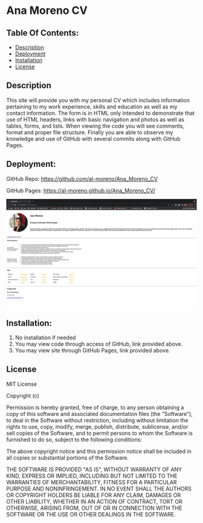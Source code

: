  # Ana Moreno CV


## Table Of Contents:
- [Description](#Description)
- [Deployment](#Deployment)
- [Installation](#Installation)
- [License](#License)


## Description

This site will provide you with my personal CV which includes information pertaining to my work experience, skills and education as well as my contact information. The form is in HTML only intended to demonstrate that use of HTML headers, links with basic navigation and photos as well as tables, forms, and lists. When viewing the code you will see comments, format and proper file structure. Finally you are able to observe my knowledge and use of GitHub with several commits along with GitHub Pages.

## Deployment: 

GitHub Repo: https://github.com/al-moreno/Ana_Moreno_CV

GitHub Pages: https://al-moreno.github.io/Ana_Moreno_CV/

![picture](./assets/images/pic.png)


## Installation:
1.  No installation if needed 
2.  You may view code through access of GitHub, link provided above.
3.  You may view site through GitHub Pages, link provided above. 


## License
MIT License

Copyright (c) 

Permission is hereby granted, free of charge, to any person obtaining a copy of this software and associated documentation files (the "Software"), to deal in the Software without restriction, including without limitation the rights to use, copy, modify, merge, publish, distribute, sublicense, and/or sell copies of the Software, and to permit persons to whom the Software is furnished to do so, subject to the following conditions:

The above copyright notice and this permission notice shall be included in all copies or substantial portions of the Software.

THE SOFTWARE IS PROVIDED "AS IS", WITHOUT WARRANTY OF ANY KIND, EXPRESS OR IMPLIED, INCLUDING BUT NOT LIMITED TO THE WARRANTIES OF MERCHANTABILITY, FITNESS FOR A PARTICULAR PURPOSE AND NONINFRINGEMENT. IN NO EVENT SHALL THE AUTHORS OR COPYRIGHT HOLDERS BE LIABLE FOR ANY CLAIM, DAMAGES OR OTHER LIABILITY, WHETHER IN AN ACTION OF CONTRACT, TORT OR OTHERWISE, ARISING FROM, OUT OF OR IN CONNECTION WITH THE SOFTWARE OR THE USE OR OTHER DEALINGS IN THE SOFTWARE.
 